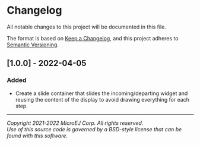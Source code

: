 # Changelog

All notable changes to this project will be documented in this file.

The format is based on [Keep a Changelog](https://keepachangelog.com/en/1.0.0/),
and this project adheres to [Semantic Versioning](https://semver.org/spec/v2.0.0.html).

## [1.0.0] - 2022-04-05

### Added

- Create a slide container that slides the incoming/departing widget and reusing the content of the display to avoid drawing everything for each step.

---  
_Copyright 2021-2022 MicroEJ Corp. All rights reserved._  
_Use of this source code is governed by a BSD-style license that can be found with this software._  